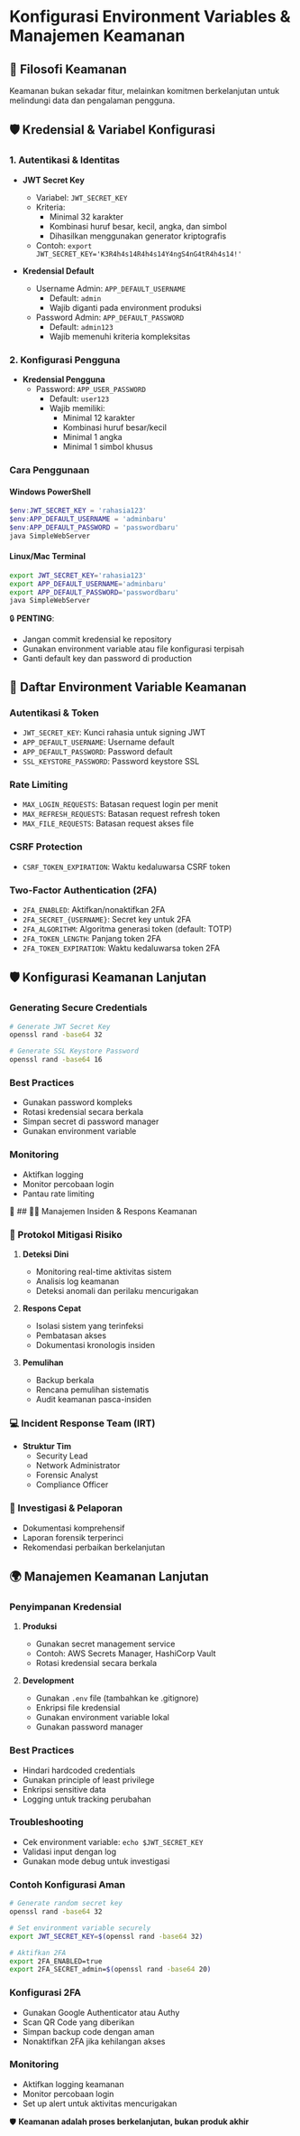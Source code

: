 # Konfigurasi Environment Variables & Manajemen Keamanan

## 🔐 Filosofi Keamanan
Keamanan bukan sekadar fitur, melainkan komitmen berkelanjutan untuk melindungi data dan pengalaman pengguna.

## 🛡️ Kredensial & Variabel Konfigurasi

### 1. Autentikasi & Identitas
- **JWT Secret Key**
  - Variabel: `JWT_SECRET_KEY`
  - Kriteria:
    * Minimal 32 karakter
    * Kombinasi huruf besar, kecil, angka, dan simbol
    * Dihasilkan menggunakan generator kriptografis
  - Contoh: `export JWT_SECRET_KEY='K3R4h4s14R4h4s14Y4ngS4nG4tR4h4s14!'`

- **Kredensial Default**
  - Username Admin: `APP_DEFAULT_USERNAME`
    * Default: `admin`
    * Wajib diganti pada environment produksi
  - Password Admin: `APP_DEFAULT_PASSWORD`
    * Default: `admin123`
    * Wajib memenuhi kriteria kompleksitas

### 2. Konfigurasi Pengguna
- **Kredensial Pengguna**
  - Password: `APP_USER_PASSWORD`
    * Default: `user123`
    * Wajib memiliki:
      - Minimal 12 karakter
      - Kombinasi huruf besar/kecil
      - Minimal 1 angka
      - Minimal 1 simbol khusus

### Cara Penggunaan

#### Windows PowerShell
```powershell
$env:JWT_SECRET_KEY = 'rahasia123'
$env:APP_DEFAULT_USERNAME = 'adminbaru'
$env:APP_DEFAULT_PASSWORD = 'passwordbaru'
java SimpleWebServer
```

#### Linux/Mac Terminal
```bash
export JWT_SECRET_KEY='rahasia123'
export APP_DEFAULT_USERNAME='adminbaru'
export APP_DEFAULT_PASSWORD='passwordbaru'
java SimpleWebServer
```

🔒 **PENTING**: 
- Jangan commit kredensial ke repository
- Gunakan environment variable atau file konfigurasi terpisah
- Ganti default key dan password di production

## 🔐 Daftar Environment Variable Keamanan

### Autentikasi & Token
- `JWT_SECRET_KEY`: Kunci rahasia untuk signing JWT
- `APP_DEFAULT_USERNAME`: Username default
- `APP_DEFAULT_PASSWORD`: Password default
- `SSL_KEYSTORE_PASSWORD`: Password keystore SSL

### Rate Limiting
- `MAX_LOGIN_REQUESTS`: Batasan request login per menit
- `MAX_REFRESH_REQUESTS`: Batasan request refresh token
- `MAX_FILE_REQUESTS`: Batasan request akses file

### CSRF Protection
- `CSRF_TOKEN_EXPIRATION`: Waktu kedaluwarsa CSRF token

### Two-Factor Authentication (2FA)
- `2FA_ENABLED`: Aktifkan/nonaktifkan 2FA
- `2FA_SECRET_{USERNAME}`: Secret key untuk 2FA
- `2FA_ALGORITHM`: Algoritma generasi token (default: TOTP)
- `2FA_TOKEN_LENGTH`: Panjang token 2FA
- `2FA_TOKEN_EXPIRATION`: Waktu kedaluwarsa token 2FA

## 🛡️ Konfigurasi Keamanan Lanjutan

### Generating Secure Credentials
```bash
# Generate JWT Secret Key
openssl rand -base64 32

# Generate SSL Keystore Password
openssl rand -base64 16
```

### Best Practices
- Gunakan password kompleks
- Rotasi kredensial secara berkala
- Simpan secret di password manager
- Gunakan environment variable

### Monitoring
- Aktifkan logging
- Monitor percobaan login
- Pantau rate limiting

🚨 ## 👨‍💻 Manajemen Insiden & Respons Keamanan

### 🛑 Protokol Mitigasi Risiko
1. **Deteksi Dini**
   - Monitoring real-time aktivitas sistem
   - Analisis log keamanan
   - Deteksi anomali dan perilaku mencurigakan

2. **Respons Cepat**
   - Isolasi sistem yang terinfeksi
   - Pembatasan akses
   - Dokumentasi kronologis insiden

3. **Pemulihan**
   - Backup berkala
   - Rencana pemulihan sistematis
   - Audit keamanan pasca-insiden

### 💻 Incident Response Team (IRT)
- **Struktur Tim**
  * Security Lead
  * Network Administrator
  * Forensic Analyst
  * Compliance Officer

### 🔎 Investigasi & Pelaporan
- Dokumentasi komprehensif
- Laporan forensik terperinci
- Rekomendasi perbaikan berkelanjutan

## 🌍 Manajemen Keamanan Lanjutan

### Penyimpanan Kredensial
1. **Produksi**
   - Gunakan secret management service
   - Contoh: AWS Secrets Manager, HashiCorp Vault
   - Rotasi kredensial secara berkala

2. **Development**
   - Gunakan `.env` file (tambahkan ke .gitignore)
   - Enkripsi file kredensial
   - Gunakan environment variable lokal
   - Gunakan password manager

### Best Practices
- Hindari hardcoded credentials
- Gunakan principle of least privilege
- Enkripsi sensitive data
- Logging untuk tracking perubahan

### Troubleshooting
- Cek environment variable: `echo $JWT_SECRET_KEY`
- Validasi input dengan log
- Gunakan mode debug untuk investigasi

### Contoh Konfigurasi Aman
```bash
# Generate random secret key
openssl rand -base64 32

# Set environment variable securely
export JWT_SECRET_KEY=$(openssl rand -base64 32)

# Aktifkan 2FA
export 2FA_ENABLED=true
export 2FA_SECRET_admin=$(openssl rand -base64 20)
```

### Konfigurasi 2FA
- Gunakan Google Authenticator atau Authy
- Scan QR Code yang diberikan
- Simpan backup code dengan aman
- Nonaktifkan 2FA jika kehilangan akses

### Monitoring
- Aktifkan logging keamanan
- Monitor percobaan login
- Set up alert untuk aktivitas mencurigakan

🛡️ **Keamanan adalah proses berkelanjutan, bukan produk akhir**
